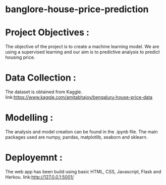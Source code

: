 # banglore-house-price-prediction
# Project Objectives :
The objective of the project is to create a machine learning model. We are using a supervised learning and our aim is to predictive analysis to predict housing price.

# Data Collection :
The dataset is obtained from Kaggle.
link:https://www.kaggle.com/amitabhajoy/bengaluru-house-price-data

# Modelling :
The analysis and model creation can be found in the .ipynb file.
The main packages used are numpy, pandas, matplotlib, seaborn and sklearn.

# Deployemnt :
The web app has been build using basic HTML, CSS, Javascript, Flask and Herkou.
link:http://127.0.0.1:5001/


